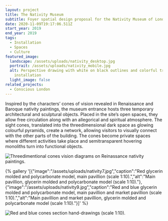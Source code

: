```yaml
---
layout: project
title: The Nativity Museum
subtitle: Foyer spatial design proposal for the Nativity Museum of London.
date: 2020-11-09T19:17:06.511Z
start_year: 2019
end_year: 2019
tags:
  - Installation
  - Spaces
  - Culture
featured_image:
  landscape: /assets/uploads/nativity_desktop.jpg
  portrait: /assets/uploads/nativity_mobile.jpg
  alt: Perspective drawing with white on black outlines and colorful translucent
    installation
  light_image: false
related_projects:
  - Conscious London
---
```

Inspired by the characters’ cones of vision revealed in Renaissance and Baroque nativity paintings, the museum entrance hosts three temporary architectural and sculptural objects. Placed in the site’s open spaces, they allow free circulation along with an allegorical and spiritual atmosphere. The sight cones, translated into the threedimensional dark space as glowing colourful pyramids, create a network, allowing visitors to visually connect with the other parts of the building. The cones become private spaces where different activities take place and semitransparent hovering monoliths turn into functional objects.

![Threedimentional cones vision diagrams on Reinassance nativity paintings.](/assets/uploads/nativity2.jpg "Study of cones vision diagrams on Reinassance nativity paintings.")

{% gallery '[{"image":"/assets/uploads/nativity7.jpg","caption":"Red glycerin molded and polycarbonate model, main pavillion (scale 1:10).","alt":"Main pavillion, glycerin molded and polycarbonate model (scale 1:10)."},{"image":"/assets/uploads/nativity9.jpg","caption":"Red and blue glycerin molded and polycarbonate model, main pavillion and market pavillion (scale 1:10).","alt":"Main pavillion and market pavillion, glycerin molded and polycarbonate model (scale 1:10)."}]' %}

![Red and blue cones section hand-drawings (scale 1:10).](/assets/uploads/nativity4.jpg "Red and blue cones section hand-drawings (scale 1:10).")